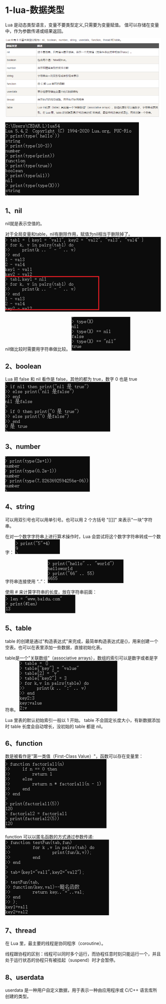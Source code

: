 # 1-lua-数据类型
Lua 是动态类型语言，变量不要类型定义,只需要为变量赋值。 值可以存储在变量中，作为参数传递或结果返回。

![2024-10-12-00-33-50.png](./images/2024-10-12-00-33-50.png)

![2024-10-12-00-37-51.png](./images/2024-10-12-00-37-51.png)

## 1、nil 
nil就是表示空值的。

对于全局变量和table，nil有删除作用，赋值为nil相当于删除掉了。
![2024-10-12-00-48-36.png](./images/2024-10-12-00-48-36.png)

nil做比较时需要用字符串做比较。
![2024-10-12-00-50-06.png](./images/2024-10-12-00-50-06.png)

## 2、boolean

Lua 把 false 和 nil 看作是 false，其他的都为 true，数字 0 也是 true
![2024-10-12-00-54-55.png](./images/2024-10-12-00-54-55.png)

## 3、number
![2024-10-12-00-55-41.png](./images/2024-10-12-00-55-41.png)

## 4、string
可以用双引号也可以用单引号。也可以用 2 个方括号 "[[]]" 来表示"一块"字符串。

在对一个数字字符串上进行算术操作时，Lua 会尝试将这个数字字符串转成一个数字：
![2024-10-12-00-57-10.png](./images/2024-10-12-00-57-10.png)

字符串连接使用 “..”：
 ![2024-10-12-00-58-29.png](./images/2024-10-12-00-58-29.png)

使用 # 来计算字符串的长度，放在字符串前面：
![2024-10-12-00-59-35.png](./images/2024-10-12-00-59-35.png)


## 5、table 
table 的创建是通过"构造表达式"来完成，最简单构造表达式是{}，用来创建一个空表。也可以在表里添加一些数据，直接初始化表。

table是一个"关联数组"（associative arrays），数组的索引可以是数字或者是字符串。
![2024-10-12-01-42-59.png](./images/2024-10-12-01-42-59.png)

Lua 里表的默认初始索引一般以 1 开始。
table 不会固定长度大小，有新数据添加时 table 长度会自动增长，没初始的 table 都是 nil。

## 6、function
数是被看作是"第一类值（First-Class Value）"，函数可以存在变量里：
![2024-10-12-02-08-01.png](./images/2024-10-12-02-08-01.png)


function 可以以匿名函数的方式通过参数传递:
![2024-10-12-02-12-56.png](./images/2024-10-12-02-12-56.png)


## 7、thread
在 Lua 里，最主要的线程是协同程序（coroutine）。

线程跟协程的区别：线程可以同时多个运行，而协程任意时刻只能运行一个，并且处于运行状态的协程只有被挂起（suspend）时才会暂停。


## 8、userdata
userdata 是一种用户自定义数据，用于表示一种由应用程序或 C/C++ 语言库所创建的类型。